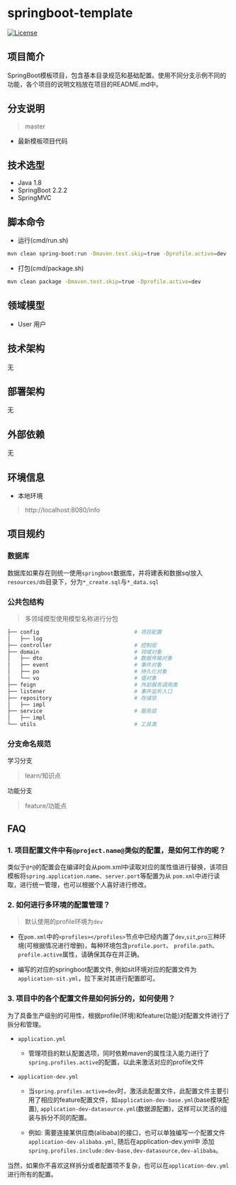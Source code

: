 # springboot-template

[![License](https://img.shields.io/badge/License-Apache%202.0-blue.svg?label=license)](https://github.com/KimZing/springboot-template/blob/master/LICENSE)

## 项目简介

SpringBoot模板项目，包含基本目录规范和基础配置。使用不同分支示例不同的功能，各个项目的说明文档放在项目的README.md中。

## 分支说明

> master

* 最新模板项目代码

## 技术选型

- Java 1.8
- SpringBoot 2.2.2
- SpringMVC

## 脚本命令

- 运行(cmd/run.sh)

```bash
mvn clean spring-boot:run -Dmaven.test.skip=true -Dprofile.active=dev
```

- 打包(cmd/package.sh)

```bash
mvn clean package -Dmaven.test.skip=true -Dprofile.active=dev
```

## 领域模型

- User 用户

## 技术架构

无

## 部署架构

无

## 外部依赖

无

## 环境信息

- 本地环境

> http://localhost:8080/info

## 项目规约

### 数据库

数据库如果存在则统一使用`springboot`数据库，并将建表和数据sql放入`resources/db`目录下，分为`*_create.sql`与`*_data.sql`

### 公共包结构

> 多领域模型使用模型名称进行分包

```bash
├── config                              # 项目配置
│   ├── log
├── controller                          # 控制层
├── domain                              # 领域对象
│   ├── dto                             # 数据传输对象
│   ├── event                           # 事件对象
│   ├── po                              # 持久化对象
│   └── vo                              # 值对象
├── feign                               # 外部服务调用类
├── listener                            # 事件监听入口
├── repository                          # 存储层
│   ├── impl
├── service                             # 服务层
│   ├── impl
└── utils                               # 工具类

```

### 分支命名规范

学习分支

> learn/知识点

功能分支

> feature/功能点

## FAQ

### 1. 项目配置文件中有`@project.name@`类似的配置，是如何工作的呢？

类似于`@*@`的配置会在编译时会从pom.xml中读取对应的属性值进行替换，该项目模板将`spring.application.name`、`server.port`等配置为从
`pom.xml`中进行读取，进行统一管理，也可以根据个人喜好进行修改。

### 2. 如何进行多环境的配置管理？

> 默认使用的profile环境为`dev`

- 在`pom.xml`中的`<profiles></profiles>`节点中已经内置了`dev`,`sit`,`pro`三种环境(可根据情况进行增删)，每种环境包含`profile.port`、
`profile.path`、`profile.active`属性，请确保其存在并正确。

- 编写的对应的springboot配置文件, 例如sit环境对应的配置文件为`application-sit.yml`，拉下来对其进行配置即可。

### 3. 项目中的各个配置文件是如何拆分的，如何使用？

为了具备生产级别的可用性，根据profile(环境)和feature(功能)对配置文件进行了拆分和管理。

* `application.yml`

    * 管理项目的默认配置选项，同时依赖maven的属性注入能力进行了`spring.profiles.active`的配置，以此来激活对应的profile文件

* `application-dev.yml`

    * 当`spring.profiles.active=dev`时，激活此配置文件，此配置文件主要引用了相应的feature配置文件，如`application-dev-base.yml`(base模块配置),
`application-dev-datasource.yml`(数据源配置)，这样可以灵活的组装与拆分不同的配置。

    * 例如: 需要连接某供应商(alibaba)的接口，也可以单独编写一个配置文件`application-dev-alibaba.yml`, 随后在application-dev.yml中
添加`spring.profiles.include:dev-base,dev-datasource,dev-alibaba`。

当然，如果你不喜欢这样拆分或者配置项不复杂，也可以在`application-dev.yml`进行所有的配置。

